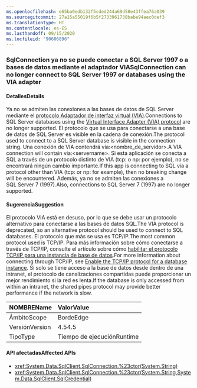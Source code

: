 ```yaml
---
ms.openlocfilehash: e65ba0edb132f5cded244a69d58e43ffea76a039
ms.sourcegitcommit: 27a15a55019f6b5f2733961738babe94aec0def3
ms.translationtype: HT
ms.contentlocale: es-ES
ms.lasthandoff: 09/15/2020
ms.locfileid: "90606896"
---
```

### <a name="sqlconnection-can-no-longer-connect-to-sql-server-1997-or-databases-using-the-via-adapter"></a><span data-ttu-id="df43f-101">SqlConnection ya no se puede conectar a SQL Server 1997 o a bases de datos mediante el adaptador VIA</span><span class="sxs-lookup"><span data-stu-id="df43f-101">SqlConnection can no longer connect to SQL Server 1997 or databases using the VIA adapter</span></span>

#### <a name="details"></a><span data-ttu-id="df43f-102">Detalles</span><span class="sxs-lookup"><span data-stu-id="df43f-102">Details</span></span>

<span data-ttu-id="df43f-103">Ya no se admiten las conexiones a las bases de datos de SQL Server mediante el [protocolo Adaptador de interfaz virtual (VIA)](/previous-versions/sql/sql-server-2008-r2/ms191229(v=sql.105)).</span><span class="sxs-lookup"><span data-stu-id="df43f-103">Connections to SQL Server databases using the [Virtual Interface Adapter (VIA) protocol](/previous-versions/sql/sql-server-2008-r2/ms191229(v=sql.105)) are no longer supported.</span></span> <span data-ttu-id="df43f-104">El protocolo que se usa para conectarse a una base de datos de SQL Server es visible en la cadena de conexión.</span><span class="sxs-lookup"><span data-stu-id="df43f-104">The protocol used to connect to a SQL Server database is visible in the connection string.</span></span> <span data-ttu-id="df43f-105">Una conexión de VIA contendrá via:&lt;nombre_de_servidor&gt;.</span><span class="sxs-lookup"><span data-stu-id="df43f-105">A VIA connection will contain via:&lt;servername&gt;.</span></span> <span data-ttu-id="df43f-106">Si esta aplicación se conecta a SQL a través de un protocolo distinto de VIA (tcp: o np: por ejemplo), no se encontrará ningún cambio importante.</span><span class="sxs-lookup"><span data-stu-id="df43f-106">If this app is connecting to SQL via a protocol other than VIA (tcp: or np: for example), then no breaking change will be encountered.</span></span> <span data-ttu-id="df43f-107">Además, ya no se admiten las conexiones a SQL Server 7 (1997).</span><span class="sxs-lookup"><span data-stu-id="df43f-107">Also, connections to SQL Server 7 (1997) are no longer supported.</span></span>

#### <a name="suggestion"></a><span data-ttu-id="df43f-108">Sugerencia</span><span class="sxs-lookup"><span data-stu-id="df43f-108">Suggestion</span></span>

<span data-ttu-id="df43f-109">El protocolo VIA está en desuso, por lo que se debe usar un protocolo alternativo para conectarse a las bases de datos SQL.</span><span class="sxs-lookup"><span data-stu-id="df43f-109">The VIA protocol is deprecated, so an alternative protocol should be used to connect to SQL databases.</span></span> <span data-ttu-id="df43f-110">El protocolo que más se usa es TCP/IP.</span><span class="sxs-lookup"><span data-stu-id="df43f-110">The most common protocol used is TCP/IP.</span></span> <span data-ttu-id="df43f-111">Para más información sobre cómo conectarse a través de TCP/IP, consulte el artículo sobre cómo [habilitar el protocolo TCP/IP para una instancia de base de datos](/previous-versions/visualstudio/visual-studio-2008/bb909712(v=vs.90)).</span><span class="sxs-lookup"><span data-stu-id="df43f-111">For more information about connecting through TCP/IP, see [Enable the TCP/IP protocol for a database instance](/previous-versions/visualstudio/visual-studio-2008/bb909712(v=vs.90)).</span></span> <span data-ttu-id="df43f-112">Si solo se tiene acceso a la base de datos desde dentro de una intranet, el protocolo de canalizaciones compartidas puede proporcionar un mejor rendimiento si la red es lenta.</span><span class="sxs-lookup"><span data-stu-id="df43f-112">If the database is only accessed from within an intranet, the shared pipes protocol may provide better performance if the network is slow.</span></span>

| <span data-ttu-id="df43f-113">NOMBRE</span><span class="sxs-lookup"><span data-stu-id="df43f-113">Name</span></span>    | <span data-ttu-id="df43f-114">Valor</span><span class="sxs-lookup"><span data-stu-id="df43f-114">Value</span></span>       |
|:--------|:------------|
| <span data-ttu-id="df43f-115">Ámbito</span><span class="sxs-lookup"><span data-stu-id="df43f-115">Scope</span></span>   |<span data-ttu-id="df43f-116">Borde</span><span class="sxs-lookup"><span data-stu-id="df43f-116">Edge</span></span>|
|<span data-ttu-id="df43f-117">Versión</span><span class="sxs-lookup"><span data-stu-id="df43f-117">Version</span></span>|<span data-ttu-id="df43f-118">4.5</span><span class="sxs-lookup"><span data-stu-id="df43f-118">4.5</span></span>|
|<span data-ttu-id="df43f-119">Tipo</span><span class="sxs-lookup"><span data-stu-id="df43f-119">Type</span></span>|<span data-ttu-id="df43f-120">Tiempo de ejecución</span><span class="sxs-lookup"><span data-stu-id="df43f-120">Runtime</span></span>|

#### <a name="affected-apis"></a><span data-ttu-id="df43f-121">API afectadas</span><span class="sxs-lookup"><span data-stu-id="df43f-121">Affected APIs</span></span>

- <xref:System.Data.SqlClient.SqlConnection.%23ctor(System.String)>
- <xref:System.Data.SqlClient.SqlConnection.%23ctor(System.String,System.Data.SqlClient.SqlCredential)>

<!--

#### Affected APIs

- `M:System.Data.SqlClient.SqlConnection.#ctor(System.String)`
- `M:System.Data.SqlClient.SqlConnection.#ctor(System.String,System.Data.SqlClient.SqlCredential)`

-->

